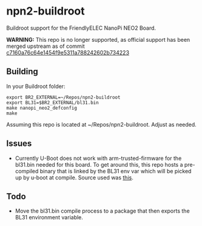 # npn2-buildroot

Buildroot support for the FriendlyELEC NanoPi NEO2 Board.

**WARNING:** This repo is no longer supported, as official support has been merged upstream as of commit [c7160a76c64e1454f9e5311a788242602b734223](https://github.com/buildroot/buildroot/commit/c7160a76c64e1454f9e5311a788242602b734223)

## Building

In your Buildroot folder:
```
export BR2_EXTERNAL=~/Repos/npn2-buildroot
export BL31=$BR2_EXTERNAL/bl31.bin
make nanopi_neo2_defconfig
make
```
Assuming this repo is located at ~/Repos/npn2-buildroot. Adjust as needed.

## Issues
 * Currently U-Boot does not work with arm-trusted-firmware for the bl31.bin needed for this board. To get around this, this repo hosts a pre-compiled binary that is linked by the BL31 env var which will be picked up by u-boot at compile. Source used was [this](https://github.com/apritzel/arm-trusted-firmware/tree/allwinner).

## Todo
 * Move the bl31.bin compile process to a package that then exports the BL31 environment variable.
